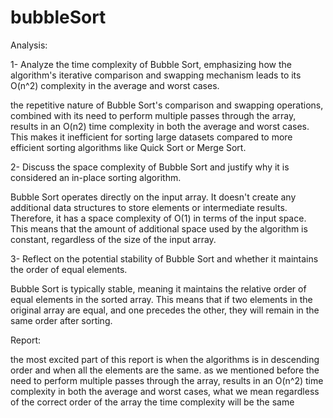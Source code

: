 # bubbleSort

Analysis:

1- Analyze the time complexity of Bubble Sort, emphasizing how the algorithm's iterative 
comparison and swapping mechanism leads to its O(n^2) complexity in the average and 
worst cases.

the repetitive nature of Bubble Sort's comparison and swapping operations, 
combined with its need to perform multiple passes through the array, results in an
O(n2) time complexity in both the average and worst cases. This makes it inefficient for
sorting large datasets compared to more efficient sorting algorithms like Quick Sort 
or Merge Sort.

2- Discuss the space complexity of Bubble Sort and justify why it is considered an 
in-place sorting algorithm.

Bubble Sort operates directly on the input array. It doesn't create any additional 
data structures to store elements or intermediate results. Therefore, it has a space 
complexity of O(1) in terms of the input space. This means that the amount of additional
space used by the algorithm is constant, regardless of the size of the input array.

3- Reflect on the potential stability of Bubble Sort and whether it maintains the order 
of equal elements.

Bubble Sort is typically stable, meaning it maintains the relative order of equal 
elements in the sorted array. This means that if two elements in the original array 
are equal, and one precedes the other, they will remain in the same order after sorting.

Report:

the most excited part of this report is when the algorithms is in descending order and when
all the elements are the same. as we mentioned before the need to perform multiple passes 
through the array, results in an O(n^2) time complexity in both the average and worst 
cases, what we mean regardless of the correct order of the array the time complexity will be the same